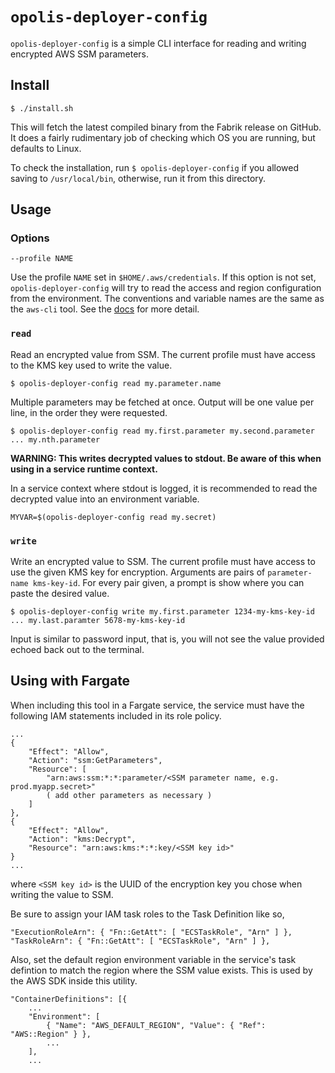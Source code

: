 `opolis-deployer-config`
===============

`opolis-deployer-config` is a simple CLI interface for reading and writing encrypted AWS SSM parameters.

## Install

```
$ ./install.sh
```

This will fetch the latest compiled binary from the Fabrik release on GitHub. It does
a fairly rudimentary job of checking which OS you are running, but defaults to Linux.

To check the installation, run `$ opolis-deployer-config` if you allowed saving to `/usr/local/bin`,
otherwise, run it from this directory.

## Usage

### Options

`--profile NAME`

Use the profile `NAME` set in `$HOME/.aws/credentials`. If this option is not set,
`opolis-deployer-config` will try to read the access and region configuration from the environment.
The conventions and variable names are the same as the `aws-cli` tool. See the
[docs](https://docs.aws.amazon.com/cli/latest/userguide/cli-environment.html) for more detail.

### `read`

Read an encrypted value from SSM. The current profile must have access to the KMS key used
to write the value.

```
$ opolis-deployer-config read my.parameter.name
```

Multiple parameters may be fetched at once. Output will be one value per line, in the order
they were requested.

```
$ opolis-deployer-config read my.first.parameter my.second.parameter ... my.nth.parameter
```

**WARNING: This writes decrypted values to stdout. Be aware of this when using
in a service runtime context.**

In a service context where stdout is logged, it is recommended to read the decrypted
value into an environment variable.

```
MYVAR=$(opolis-deployer-config read my.secret)
```

### `write`

Write an encrypted value to SSM. The current profile must have access to use the given
KMS key for encryption. Arguments are pairs of `parameter-name kms-key-id`. For every
pair given, a prompt is show where you can paste the desired value.

```
$ opolis-deployer-config write my.first.parameter 1234-my-kms-key-id ... my.last.paramter 5678-my-kms-key-id
```

Input is similar to password input, that is, you will not see the value provided echoed
back out to the terminal.

## Using with Fargate

When including this tool in a Fargate service, the service must have the following IAM statements
included in its role policy.

```
...
{
    "Effect": "Allow",
    "Action": "ssm:GetParameters",
    "Resource": [
        "arn:aws:ssm:*:*:parameter/<SSM parameter name, e.g. prod.myapp.secret>"
        ( add other parameters as necessary )
    ]
},
{
    "Effect": "Allow",
    "Action": "kms:Decrypt",
    "Resource": "arn:aws:kms:*:*:key/<SSM key id>"
}
...
```

where `<SSM key id>` is the UUID of the encryption key you chose when writing the value to SSM.

Be sure to assign your IAM task roles to the Task Definition like so,

```
"ExecutionRoleArn": { "Fn::GetAtt": [ "ECSTaskRole", "Arn" ] },
"TaskRoleArn": { "Fn::GetAtt": [ "ECSTaskRole", "Arn" ] },
```

Also, set the default region environment variable in the service's task defintion to match the
region where the SSM value exists. This is used by the AWS SDK inside this utility.

```
"ContainerDefinitions": [{
    ...
    "Environment": [
        { "Name": "AWS_DEFAULT_REGION", "Value": { "Ref": "AWS::Region" } },
        ...
    ],
    ...
```

